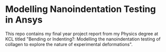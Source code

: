 # Modelling Nanoindentation Testing in Ansys

This repo contains my final year project report from my Physics degree at KCL titled "Bending or Indenting?: Modelling the nanoindentation testing of collagen to explore the nature of experimental deformations".
